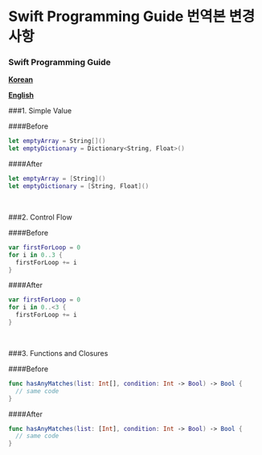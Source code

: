 # Swift Programming Guide 번역본 변경사항

### Swift Programming Guide

**[Korean](http://swift.leantra.kr/#a-swift-tour)**

**[English](https://developer.apple.com/library/mac/documentation/Swift/Conceptual/Swift_Programming_Language/index.html)**

###1. Simple Value

####Before
```swift
let emptyArray = String[]()
let emptyDictionary = Dictionary<String, Float>()
```
####After
```swift
let emptyArray = [String]()
let emptyDictionary = [String, Float]()
```
<br />

###2. Control Flow

####Before
```swift
var firstForLoop = 0
for i in 0..3 {
  firstForLoop += i
}
```
####After
```swift
var firstForLoop = 0
for i in 0..<3 {
  firstForLoop += i
}
```
<br />

###3. Functions and Closures

####Before
```swift
func hasAnyMatches(list: Int[], condition: Int -> Bool) -> Bool {
  // same code
}
```
####After
```swift
func hasAnyMatches(list: [Int], condition: Int -> Bool) -> Bool {
  // same code
}
```
